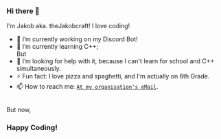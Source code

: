 ### Hi there 👋
I'm Jakob aka. theJakobcraft!
I love coding!
- 🔭 I’m currently working on my Discord Bot!
- 🌱 I’m currently learning C++;<br>
But<br>
- 🤔 I’m looking for help with it, because I can't learn for school and C++ simultaneously.
- ⚡ Fun fact: I love pizza and spaghetti, and I'm actually on 6th Grade.
- 📫 How to reach me: [`At my organisation's eMail`](mailto:info@thejakobcraft.xyz).
<br>
But now,<br>

### Happy Coding!

<!--
**jkampich1411/jkampich1411** is a ✨ _special_ ✨ repository because its `README.md` (this file) appears on your GitHub profile.
-->
